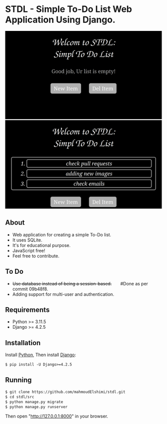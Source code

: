 STDL - Simple To-Do List Web Application Using Django.
======================================================

![Screenshot of stdl's main page](screenshots/1.png) ![Screenshot of stdl's main page](screenshots/2.png)


About
-----
- Web application for creating a simple To-Do list.
- It uses SQLite.
- It's for educational purpose.
- JavaScript free!
- Feel free to contribute.

To Do
-----
- ~~Use database instead of being a session-based.~~&emsp;&emsp;#Done as per commit 09b48f8.
- Adding support for multi-user and authentication.
  
Requirements
------------
- Python >= 3.11.5
- Django >= 4.2.5

Installation
------------
Install [Python](https://www.python.org/downloads/),
Then install [Django](https://www.djangoproject.com/download/):
```
$ pip install -U Django>=4.2.5
```
Running
-------
```
$ git clone https://github.com/mahmoudElshimi/stdl.git
$ cd stdl/src
$ python manage.py migrate
$ python manage.py runserver
```
Then open "http://127.0.0.1:8000" in your browser. 
